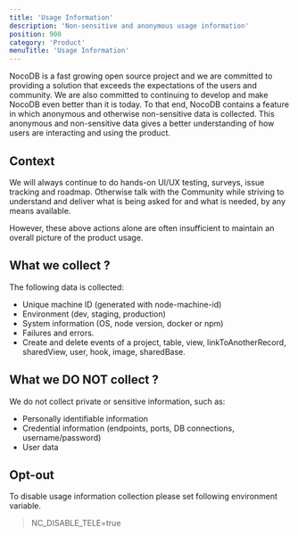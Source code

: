 ```yaml
---
title: 'Usage Information'
description: 'Non-sensitive and anonymous usage information'
position: 900
category: 'Product'
menuTitle: 'Usage Information'
---
```


NocoDB is a fast growing open source project and we are committed to providing a solution that exceeds the expectations of the users and community.
We are also committed to continuing to develop and make NocoDB even better than it is today.
To that end, NocoDB contains a feature in which anonymous and otherwise non-sensitive data is collected.
This anonymous and non-sensitive data gives a better understanding of how users are interacting and using the product.

## Context
We will always continue to do hands-on UI/UX testing, surveys, issue tracking and roadmap. 
Otherwise talk with the Community while striving to understand 
and deliver what is being asked for and what is needed, by any means available.

However, these above actions alone are often insufficient to maintain an overall picture of the product usage. 

## What we collect ?
The following data is collected:
- Unique machine ID (generated with node-machine-id)
- Environment (dev, staging, production)
- System information (OS, node version, docker or npm)
- Failures and errors.
- Create and delete events of a project, table, view, linkToAnotherRecord, sharedView, user, hook, image, sharedBase.


## What we DO NOT collect ?
We do not collect private or sensitive information, such as:
- Personally identifiable information 
- Credential information (endpoints, ports, DB connections, username/password)
- User data


## Opt-out
To disable usage information collection please set following environment variable.
> NC_DISABLE_TELE=true

